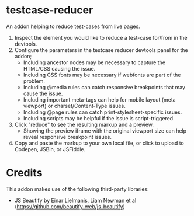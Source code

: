 # testcase-reducer
An addon helping to reduce test-cases from live pages.

1. Inspect the element you would like to reduce a test-case for/from in the devtools.
2. Configure the parameters in the testcase reducer devtools panel for the addon;
   - Including ancestor nodes may be necessary to capture the HTML/CSS causing the issue.
   - Including CSS fonts may be necessary if webfonts are part of the problem.
   - Including @media rules can catch responsive breakpoints that may cause the issue.
   - Including important meta-tags can help for mobile layout (meta viewport) or charset/Content-Type issues.
   - Including @page rules can catch print-stylesheet-specific issues.
   - Including scripts may be helpful if the issue is script-triggered.
3. Click "reduce" to see the resulting markup and a preview.
   - Showing the preview iframe with the original viewport size can help reveal responsive breakpoint issues.
4. Copy and paste the markup to your own local file, or click to upload to Codepen, JSBin, or JSFiddle.

# Credits
This addon makes use of the following third-party libraries:

- JS Beautify by Einar Lielmanis, Liam Newman et al (https://github.com/beautify-web/js-beautify)
